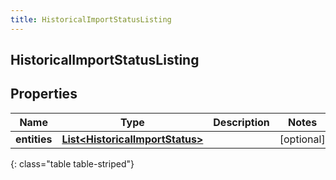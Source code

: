 ```yaml
---
title: HistoricalImportStatusListing
---
```

## HistoricalImportStatusListing


## Properties

| Name | Type | Description | Notes |
| ------------ | ------------- | ------------- | ------------- |
| **entities** | <!----><!---->[**List&lt;HistoricalImportStatus&gt;**](HistoricalImportStatus.html)<!----> |  |  [optional] |
{: class="table table-striped"}




